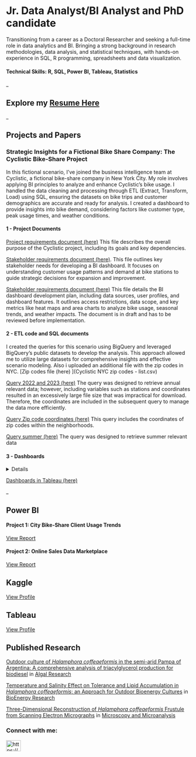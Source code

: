 
# Jr. Data Analyst/BI Analyst and PhD candidate

Transitioning from a career as a Doctoral Researcher and seeking a full-time role in data analytics and BI. Bringing a strong background in research methodologies, data analysis, and statistical techniques, with hands-on experience in SQL, R programming, spreadsheets and data visualization.

#### Technical Skills: R, SQL, Power BI, Tableau, Statistics

_
## Explore my [Resume Here](Navarro_FE_resume_08_07_2024.pdf)   

_
## Projects and Papers

### Strategic Insights for a Fictional Bike Share Company: The Cyclistic Bike-Share Project

In this fictional scenario, I’ve joined the business intelligence team at Cyclistic, a fictional bike-share company in New York City. My role involves applying BI principles to analyze and enhance Cyclistic’s bike usage. I handled the data cleaning and processing through ETL (Extract, Transform, Load) using SQL, ensuring the datasets on bike trips and customer demographics are accurate and ready for analysis. I created a dashboard to provide insights into bike demand, considering factors like customer type, peak usage times, and weather conditions. 

#### 1 - Project Documents  
[Project requirements document (here)](Cyclistic_Bike_share_Project_requirements.pdf) This file describes the overall purpose of the Cyclistic project, including its goals and key dependencies. 

[Stakeholder requirements document (here)](Cyclistic_Bike_Share_Sakeholders_req.pdf). This file outlines key stakeholder needs for developing a BI dashboard. It focuses on understanding customer usage patterns and demand at bike stations to guide strategic decisions for expansion and improvement.

[Stakeholder requirements document (here)](Cyclistic_Bike_share_Strategy_Document.pdf) This file details the BI dashboard development plan, including data sources, user profiles, and dashboard features. It outlines access restrictions, data scope, and key metrics like heat maps and area charts to analyze bike usage, seasonal trends, and weather impacts. The document is in draft and has to be reviewed before implementation.

#### 2 - ETL code and SQL documents

I created the queries for this scenario using BigQuery and leveraged BigQuery’s public datasets to develop the analysis. This approach allowed me to utilize large datasets for comprehensive insights and effective scenario modeling. Also i uploaded an additional file with the zip codes in NYC. [Zip codes file (here) ](Cyclistic NYC zip codes - list.csv)

[Query 2022 and 2023 (here)](Cyclistic_query_2022_2023.txt) The query was designed to retrieve annual relevant data; however, including variables such as stations and coordinates resulted in an excessively large file size that was impractical for download. Therefore, the coordinates are included in the subsequent query to manage the data more efficiently.

[Query Zip code coordinates (here)](Cyclistic_year_end_lat_long_query.txt) This query includes the coordinates of zip codes within the neighborhoods.

[Query summer (here)](Cyclistic_summer_query.txt) The query was designed to retrieve summer relevant data

#### 3 - Dashboards
<details> <summary> Details </summary> Before creating the dashboards, some calculations were first performed in Tableau [(here)](Data_relationships_tableau.pdf) </details>

[Dashboards in Tableau (here)](https://public.tableau.com/app/profile/francisco.navarro7243/viz/CyclisticBike-ShareTrends/Story1)

_
## **Power BI** 
#### Project 1: City Bike-Share Client Usage Trends
[View Report](https://app.powerbi.com/view?r=eyJrIjoiNjJlNDQ1MGYtMjVmOS00NDY5LWI0NjEtNzc2ODZiM2I5OGNlIiwidCI6ImEyZTJiYTY0LWUwNTQtNDMxYS1hNWIyLTg5MjJmZjIyN2U3OSIsImMiOjR9)
#### Project 2: Online Sales Data Marketplace
[View Report](https://app.powerbi.com/view?r=eyJrIjoiYjU0MGFlMzktZGFlNC00OGE0LWJmNzUtZTJjMDZhYzU4YmMyIiwidCI6ImEyZTJiYTY0LWUwNTQtNDMxYS1hNWIyLTg5MjJmZjIyN2U3OSIsImMiOjR9)

## **Kaggle** 
[View Profile](https://www.kaggle.com/franeze92)

## **Tableau** 

[View Profile](https://public.tableau.com/app/profile/francisco.navarro7243/vizzes) 


## **Published Research**
[Outdoor culture of *Halamphora coffeaeformis* in the semi-arid Pampa of
Argentina: A comprehensive analysis of triacylglycerol production
for biodiesel](https://doi.org/10.1016/j.algal.2023.103170) in [Algal Research](https://www.sciencedirect.com/journal/algal-research)

[Temperature and Salinity Effect on Tolerance and Lipid Accumulation
in *Halamphora coffeaeformis*: an Approach for Outdoor Bioenergy
Cultures](https://doi.org/10.1007/s12155-021-10349-2) in [BioEnergy Research](https://link.springer.com/journal/12155)

[Three-Dimensional Reconstruction of *Halamphora coffeaeformis* Frustule from Scanning Electron Micrographs](https://doi.org/10.1017/S1431927620001154) in  [Microscopy and Microanalysis](https://www.cambridge.org/core/journals/microscopy-and-microanalysis)

<h3 align="left">Connect with me:</h3>
<p align="left">
<a href="https://www.linkedin.com/in/francisco-e-navarro/" target="blank"><img align="center" src="https://raw.githubusercontent.com/rahuldkjain/github-profile-readme-generator/master/src/images/icons/Social/linked-in-alt.svg" alt="https://www.linkedin.com/in/francisco-e-navarro/" height="30" width="40" /></a>
</p>
